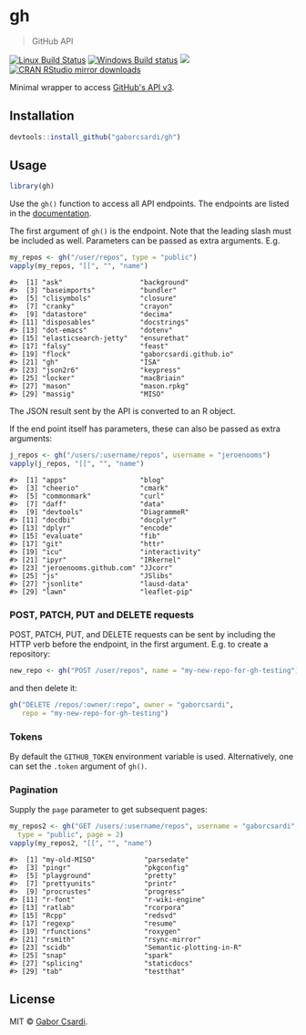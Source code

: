


# gh

> GitHub API

[![Linux Build Status](https://travis-ci.org/gaborcsardi/gh.svg?branch=master)](https://travis-ci.org/gaborcsardi/gh)
[![Windows Build status](https://ci.appveyor.com/api/projects/status/github/gaborcsardi/gh?svg=true)](https://ci.appveyor.com/project/gaborcsardi/gh)
[![](http://www.r-pkg.org/badges/version/gh)](http://www.r-pkg.org/pkg/gh)
[![CRAN RStudio mirror downloads](http://cranlogs.r-pkg.org/badges/gh)](http://www.r-pkg.org/pkg/gh)


Minimal wrapper to access
[GitHub's API v3](https://developer.github.com/v3/).

## Installation


```r
devtools::install_github("gaborcsardi/gh")
```

## Usage


```r
library(gh)
```

Use the `gh()` function to access all API endpoints. The endpoints are
listed in the [documentation](https://developer.github.com/v3/).

The first argument of `gh()` is the endpoint. Note that the leading slash
must be included as well. Parameters can be passed as extra arguments. E.g.


```r
my_repos <- gh("/user/repos", type = "public")
vapply(my_repos, "[[", "", "name")
```

```
#>  [1] "ask"                   "background"           
#>  [3] "baseimports"           "bundler"              
#>  [5] "clisymbols"            "closure"              
#>  [7] "cranky"                "crayon"               
#>  [9] "datastore"             "decima"               
#> [11] "disposables"           "docstrings"           
#> [13] "dot-emacs"             "dotenv"               
#> [15] "elasticsearch-jetty"   "ensurethat"           
#> [17] "falsy"                 "feast"                
#> [19] "flock"                 "gaborcsardi.github.io"
#> [21] "gh"                    "ISA"                  
#> [23] "json2r6"               "keypress"             
#> [25] "locker"                "macBriain"            
#> [27] "mason"                 "mason.rpkg"           
#> [29] "massig"                "MISO"
```

The JSON result sent by the API is converted to an R object.

If the end point itself has parameters, these can also be passed
as extra arguments:


```r
j_repos <- gh("/users/:username/repos", username = "jeroenooms")
vapply(j_repos, "[[", "", "name")
```

```
#>  [1] "apps"                  "blog"                 
#>  [3] "cheerio"               "cmark"                
#>  [5] "commonmark"            "curl"                 
#>  [7] "daff"                  "data"                 
#>  [9] "devtools"              "DiagrammeR"           
#> [11] "docdbi"                "docplyr"              
#> [13] "dplyr"                 "encode"               
#> [15] "evaluate"              "fib"                  
#> [17] "git"                   "httr"                 
#> [19] "icu"                   "interactivity"        
#> [21] "ipyr"                  "IRkernel"             
#> [23] "jeroenooms.github.com" "JJcorr"               
#> [25] "js"                    "JSlibs"               
#> [27] "jsonlite"              "lausd-data"           
#> [29] "lawn"                  "leaflet-pip"
```

### POST, PATCH, PUT and DELETE requests

POST, PATCH, PUT, and DELETE requests can be sent by including the
HTTP verb before the endpoint, in the first argument. E.g. to
create a repository:


```r
new_repo <- gh("POST /user/repos", name = "my-new-repo-for-gh-testing")
```

and then delete it:


```r
gh("DELETE /repos/:owner/:repo", owner = "gaborcsardi",
   repo = "my-new-repo-for-gh-testing")
```

### Tokens

By default the `GITHUB_TOKEN` environment variable is used. Alternatively, 
one can set the `.token` argument of `gh()`.

### Pagination

Supply the `page` parameter to get subsequent pages:


```r
my_repos2 <- gh("GET /users/:username/repos", username = "gaborcsardi",
  type = "public", page = 2)
vapply(my_repos2, "[[", "", "name")
```

```
#>  [1] "my-old-MISO"            "parsedate"             
#>  [3] "pingr"                  "pkgconfig"             
#>  [5] "playground"             "pretty"                
#>  [7] "prettyunits"            "printr"                
#>  [9] "procrustes"             "progress"              
#> [11] "r-font"                 "r-wiki-engine"         
#> [13] "ratlab"                 "rcorpora"              
#> [15] "Rcpp"                   "redsvd"                
#> [17] "regexp"                 "resume"                
#> [19] "rfunctions"             "roxygen"               
#> [21] "rsmith"                 "rsync-mirror"          
#> [23] "scidb"                  "Semantic-plotting-in-R"
#> [25] "snap"                   "spark"                 
#> [27] "splicing"               "staticdocs"            
#> [29] "tab"                    "testthat"
```

## License

MIT © [Gabor Csardi](https://github.com/gaborcsardi).
